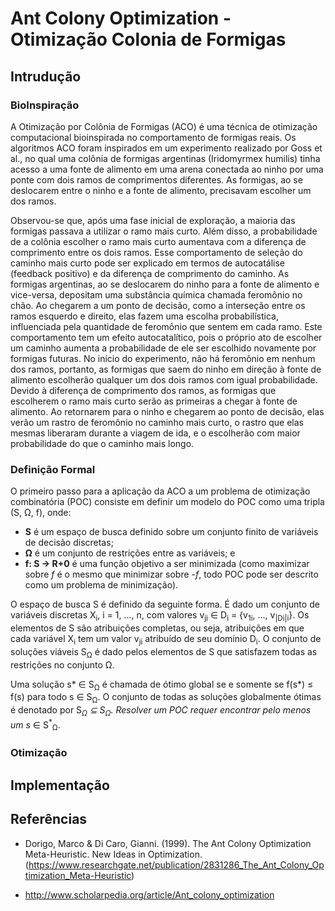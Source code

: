 # Ant Colony Optimization - Otimização Colonia de Formigas

## Intrudução

### BioInspiração

A Otimização por Colônia de Formigas (ACO) é uma técnica de otimização computacional bioinspirada no comportamento de formigas reais. Os algoritmos ACO foram inspirados em um experimento realizado por Goss et al., no qual uma colônia de formigas argentinas (Iridomyrmex humilis) tinha acesso a uma fonte de alimento em uma arena conectada ao ninho por uma ponte com dois ramos de comprimentos diferentes. As formigas, ao se deslocarem entre o ninho e a fonte de alimento, precisavam escolher um dos ramos.

Observou-se que, após uma fase inicial de exploração, a maioria das formigas passava a utilizar o ramo mais curto. Além disso, a probabilidade de a colônia escolher o ramo mais curto aumentava com a diferença de comprimento entre os dois ramos. Esse comportamento de seleção do caminho mais curto pode ser explicado em termos de autocatálise (feedback positivo) e da diferença de comprimento do caminho.
As formigas argentinas, ao se deslocarem do ninho para a fonte de alimento e vice-versa, depositam uma substância química chamada feromônio no chão. Ao chegarem a um ponto de decisão, como a interseção entre os ramos esquerdo e direito, elas fazem uma escolha probabilística, influenciada pela quantidade de feromônio que sentem em cada ramo. Este comportamento tem um efeito autocatalítico, pois o próprio ato de escolher um caminho aumenta a probabilidade de ele ser escolhido novamente por formigas futuras. No início do experimento, não há feromônio em nenhum dos ramos, portanto, as formigas que saem do ninho em direção à fonte de alimento escolherão qualquer um dos dois ramos com igual probabilidade. Devido à diferença de comprimento dos ramos, as formigas que escolherem o ramo mais curto serão as primeiras a chegar à fonte de alimento. Ao retornarem para o ninho e chegarem ao ponto de decisão, elas verão um rastro de feromônio no caminho mais curto, o rastro que elas mesmas liberaram durante a viagem de ida, e o escolherão com maior probabilidade do que o caminho mais longo.

### Definição Formal

O primeiro passo para a aplicação da ACO a um problema de otimização combinatória (POC) consiste em definir um modelo do POC como uma tripla (S, Ω, f), onde:

*   **S** é um espaço de busca definido sobre um conjunto finito de variáveis de decisão discretas;
*   **Ω** é um conjunto de restrições entre as variáveis; e
*   **f: S → R+0** é uma função objetivo a ser minimizada (como maximizar sobre _f_ é o mesmo que minimizar sobre -_f_, todo POC pode ser descrito como um problema de minimização).

O espaço de busca S é definido da seguinte forma. É dado um conjunto de variáveis discretas X<sub>i</sub>, i = 1, ..., n, com valores v<sub>ji</sub> ∈ D<sub>i</sub> = {v<sub>1i</sub>, ..., v<sub>|Di|i</sub>}. Os elementos de S são atribuições completas, ou seja, atribuições em que cada variável X<sub>i</sub> tem um valor v<sub>ji</sub> atribuído de seu domínio D<sub>i</sub>. O conjunto de soluções viáveis S<sub>Ω</sub> é dado pelos elementos de S que satisfazem todas as restrições no conjunto Ω.

Uma solução s* ∈ S<sub>Ω</sub> é chamada de ótimo global se e somente se f(s*) ≤ f(s) para todo s ∈ S<sub>Ω</sub>. O conjunto de todas as soluções globalmente ótimas é denotado por S<sup>*</sup><sub>Ω</sub> ⊆ S<sub>Ω</sub>. Resolver um POC requer encontrar pelo menos um s* ∈ S<sup>*</sup><sub>Ω</sub>.

### Otimização

## Implementação

## Referências

- Dorigo, Marco & Di Caro, Gianni. (1999). The Ant Colony Optimization Meta-Heuristic. New Ideas in Optimization. (https://www.researchgate.net/publication/2831286_The_Ant_Colony_Optimization_Meta-Heuristic)

- http://www.scholarpedia.org/article/Ant_colony_optimization